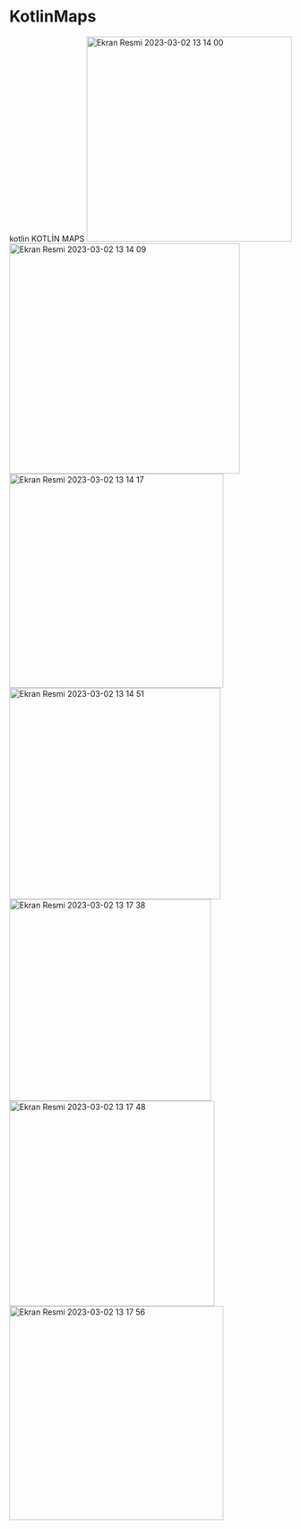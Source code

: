 # KotlinMaps
kotlin
KOTLİN MAPS
<img width="366" alt="Ekran Resmi 2023-03-02 13 14 00" src="https://user-images.githubusercontent.com/100762938/222400280-efa0b581-c615-4e54-8484-4b31de58bd9f.png">
<img width="411" alt="Ekran Resmi 2023-03-02 13 14 09" src="https://user-images.githubusercontent.com/100762938/222400293-3fe52fba-4b6c-4343-bdaa-01d7afcd696d.png">
<img width="382" alt="Ekran Resmi 2023-03-02 13 14 17" src="https://user-images.githubusercontent.com/100762938/222400319-29356b85-44b3-4d9c-a23c-c873b643bd42.png">
<img width="377" alt="Ekran Resmi 2023-03-02 13 14 51" src="https://user-images.githubusercontent.com/100762938/222400332-e6d911bc-f5c1-4a82-80ab-28763b5b8c30.png">
<img width="360" alt="Ekran Resmi 2023-03-02 13 17 38" src="https://user-images.githubusercontent.com/100762938/222400347-2a68a59e-6389-4d0f-9ab8-1c07b42d87c4.png">
<img width="366" alt="Ekran Resmi 2023-03-02 13 17 48" src="https://user-images.githubusercontent.com/100762938/222400357-0f4faa19-73e9-4cf0-a0c2-59aabe6af123.png">
<img width="382" alt="Ekran Resmi 2023-03-02 13 17 56" src="https://user-images.githubusercontent.com/100762938/222400373-ad4b6d81-31d1-4626-8652-e16c9f673cb6.png">

